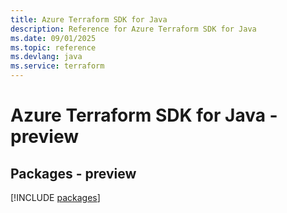 ```yaml
---
title: Azure Terraform SDK for Java
description: Reference for Azure Terraform SDK for Java
ms.date: 09/01/2025
ms.topic: reference
ms.devlang: java
ms.service: terraform
---
```

# Azure Terraform SDK for Java - preview
## Packages - preview
[!INCLUDE [packages](terraform-index.md)]